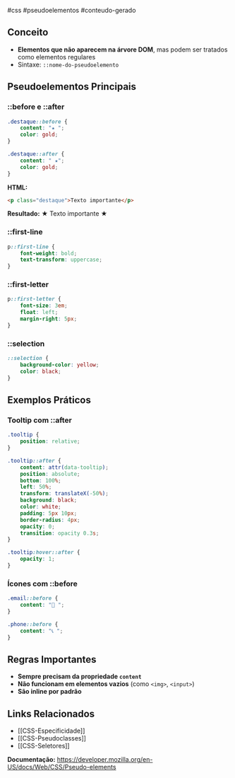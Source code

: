 #css #pseudoelementos #conteudo-gerado

## Conceito
- **Elementos que não aparecem na árvore DOM**, mas podem ser tratados como elementos regulares
- Sintaxe: `::nome-do-pseudoelemento`

## Pseudoelementos Principais

### ::before e ::after
```css
.destaque::before {
    content: "★ ";
    color: gold;
}

.destaque::after {
    content: " ★";
    color: gold;
}
```

**HTML:**
```html
<p class="destaque">Texto importante</p>
```

**Resultado:** ★ Texto importante ★

### ::first-line
```css
p::first-line {
    font-weight: bold;
    text-transform: uppercase;
}
```

### ::first-letter
```css
p::first-letter {
    font-size: 3em;
    float: left;
    margin-right: 5px;
}
```

### ::selection
```css
::selection {
    background-color: yellow;
    color: black;
}
```

## Exemplos Práticos

### Tooltip com ::after
```css
.tooltip {
    position: relative;
}

.tooltip::after {
    content: attr(data-tooltip);
    position: absolute;
    bottom: 100%;
    left: 50%;
    transform: translateX(-50%);
    background: black;
    color: white;
    padding: 5px 10px;
    border-radius: 4px;
    opacity: 0;
    transition: opacity 0.3s;
}

.tooltip:hover::after {
    opacity: 1;
}
```

### Ícones com ::before
```css
.email::before {
    content: "📧 ";
}

.phone::before {
    content: "📞 ";
}
```

## Regras Importantes
- **Sempre precisam da propriedade `content`**
- **Não funcionam em elementos vazios** (como `<img>`, `<input>`)
- **São inline por padrão**

## Links Relacionados
- [[CSS-Especificidade]]
- [[CSS-Pseudoclasses]]
- [[CSS-Seletores]]

**Documentação:** https://developer.mozilla.org/en-US/docs/Web/CSS/Pseudo-elements